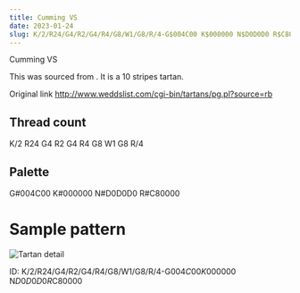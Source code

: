 ```yaml
---
title: Cumming VS
date: 2023-01-24
slug: K/2/R24/G4/R2/G4/R4/G8/W1/G8/R/4-G$004C00 K$000000 N$D0D0D0 R$C80000
---
```

Cumming VS

This was sourced from <no value>.  It is a 10 stripes tartan.

Original link http://www.weddslist.com/cgi-bin/tartans/pg.pl?source=rb

## Thread count
K/2 R24 G4 R2 G4 R4 G8 W1 G8 R/4

## Palette
G#004C00 K#000000 N#D0D0D0 R#C80000

# Sample pattern

![Tartan detail](tartan.png "K/2 R24 G4 R2 G4 R4 G8 W1 G8 R/4 tartan")

ID: K/2/R24/G4/R2/G4/R4/G8/W1/G8/R/4-G$004C00 K$000000 N$D0D0D0 R$C80000